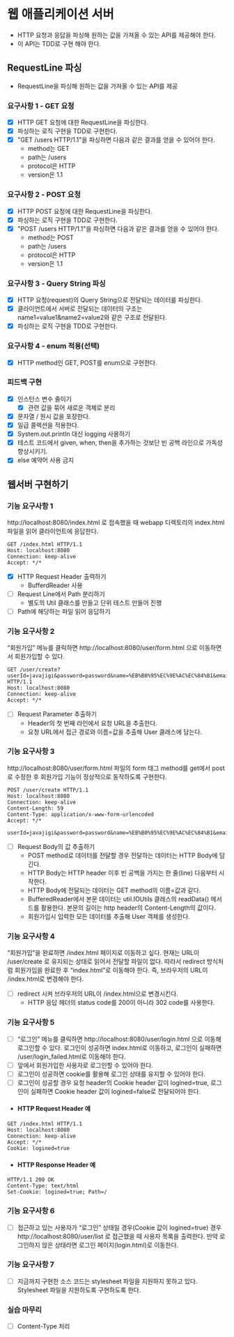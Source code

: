 # 웹 애플리케이션 서버
- HTTP 요청과 응답을 파싱해 원하는 값을 가져올 수 있는 API를 제공해야 한다.
- 이 API는 TDD로 구현 해야 한다.

## RequestLine 파싱
- RequestLine을 파싱해 원하는 값을 가져올 수 있는 API를 제공
### 요구사항 1 - GET 요청
- [X] HTTP GET 요청에 대한 RequestLine을 파싱한다.
- [X] 파싱하는 로직 구현을 TDD로 구현한다.
- [X] "GET /users HTTP/1.1"을 파싱하면 다음과 같은 결과를 얻을 수 있어야 한다. 
  - method는 GET
  - path는 /users
  - protocol은 HTTP
  - version은 1.1
### 요구사항 2 - POST 요청
- [X] HTTP POST 요청에 대한 RequestLine을 파싱한다.
- [X] 파싱하는 로직 구현을 TDD로 구현한다.
- [X] "POST /users HTTP/1.1"을 파싱하면 다음과 같은 결과를 얻을 수 있어야 한다.
  - method는 POST
  - path는 /users
  - protocol은 HTTP
  - version은 1.1
### 요구사항 3 - Query String 파싱
- [X] HTTP 요청(request)의 Query String으로 전달되는 데이터를 파싱한다.
- [X] 클라이언트에서 서버로 전달되는 데이터의 구조는 name1=value1&name2=value2와 같은 구조로 전달된다.
- [X] 파싱하는 로직 구현을 TDD로 구현한다.
### 요구사항 4 - enum 적용(선택)
- [X] HTTP method인 GET, POST를 enum으로 구현한다.

### 피드백 구현
- [X] 인스턴스 변수 줄이기
  - [X] 관련 값을 묶어 새로운 객체로 분리
- [X] 문자열 / 원시 값을 포장한다.
- [X] 일급 콜렉션을 적용한다.
- [X] System.out.println 대신 logging 사용하기
- [X] 테스트 코드에서 given, when, then을 추가하는 것보단 빈 공백 라인으로 가독성 향상시키기.
- [X] else 예약어 사용 금지

## 웹서버 구현하기
### 기능 요구사항 1
http://localhost:8080/index.html 로 접속했을 때 webapp 디렉토리의 index.html 파일을 읽어 클라이언트에 응답한다.
```text
GET /index.html HTTP/1.1
Host: localhost:8080
Connection: keep-alive
Accept: */*
```
- [X] HTTP Request Header 출력하기
  - BufferdReader 사용
- [ ] Request Line에서 Path 분리하기
  - 별도의 Util 클래스를 만들고 단위 테스트 만들어 진행
- [ ] Path에 해당하는 파일 읽어 응답하기
### 기능 요구사항 2
“회원가입” 메뉴를 클릭하면 http://localhost:8080/user/form.html 으로 이동하면서 회원가입할 수 있다.
```text
GET /user/create?userId=javajigi&password=password&name=%EB%B0%95%EC%9E%AC%EC%84%B1&email=javajigi%40slipp.net HTTP/1.1
Host: localhost:8080
Connection: keep-alive
Accept: */*
```
- [ ] Request Parameter 추출하기
  - Header의 첫 번째 라인에서 요청 URL을 추출한다.
  - 요청 URL에서 접근 경로와 이름=값을 추출해 User 클래스에 담는다.
### 기능 요구사항 3
http://localhost:8080/user/form.html 파일의 form 태그 method를 get에서 post로 수정한 후 회원가입 기능이 정상적으로 동작하도록 구현한다.
```text
POST /user/create HTTP/1.1
Host: localhost:8080
Connection: keep-alive
Content-Length: 59
Content-Type: application/x-www-form-urlencoded
Accept: */*

userId=javajigi&password=password&name=%EB%B0%95%EC%9E%AC%EC%84%B1&email=javajigi%40slipp.net
```
- [ ] Request Body의 값 추출하기
  - POST method로 데이터를 전달할 경우 전달하는 데이터는 HTTP Body에 담긴다.
  - HTTP Body는 HTTP header 이후 빈 공백을 가지는 한 줄(line) 다음부터 시작한다.
  - HTTP Body에 전달되는 데이터는 GET method의 이름=값과 같다.
  - BufferedReader에서 본문 데이터는 util.IOUtils 클래스의 readData() 메서드를 활용한다. 본문의 길이는 http header의 Content-Length의 값이다.
  - 회원가입시 입력한 모든 데이터를 추출해 User 객체를 생성한다.
### 기능 요구사항 4
“회원가입”을 완료하면 /index.html 페이지로 이동하고 싶다. 현재는 URL이 /user/create 로 유지되는 상태로 읽어서 전달할 파일이 없다. 따라서 redirect 방식처럼 회원가입을 완료한 후 “index.html”로 이동해야 한다. 즉, 브라우저의 URL이 /index.html로 변경해야 한다.
- [ ] redirect 시켜 브라우저의 URL이 /index.html으로 변경시킨다.
  - HTTP 응답 헤더의 status code를 200이 아니라 302 code를 사용한다.
### 기능 요구사항 5
- [ ] “로그인” 메뉴를 클릭하면 http://localhost:8080/user/login.html 으로 이동해 로그인할 수 있다. 로그인이 성공하면 index.html로 이동하고, 로그인이 실패하면 /user/login_failed.html로 이동해야 한다.
- [ ] 앞에서 회원가입한 사용자로 로그인할 수 있어야 한다.
- [ ] 로그인이 성공하면 cookie를 활용해 로그인 상태를 유지할 수 있어야 한다.
- [ ] 로그인이 성공할 경우 요청 header의 Cookie header 값이 logined=true, 로그인이 실패하면 Cookie header 값이 logined=false로 전달되어야 한다.

- #### HTTP Request Header 예
```text
GET /index.html HTTP/1.1
Host: localhost:8080
Connection: keep-alive
Accept: */*
Cookie: logined=true
```
- #### HTTP Response Header 예
```text
HTTP/1.1 200 OK
Content-Type: text/html
Set-Cookie: logined=true; Path=/
```
### 기능 요구사항 6
- [ ] 접근하고 있는 사용자가 “로그인” 상태일 경우(Cookie 값이 logined=true) 경우 http://localhost:8080/user/list 로 접근했을 때 사용자 목록을 출력한다. 만약 로그인하지 않은 상태라면 로그인 페이지(login.html)로 이동한다.
### 기능 요구사항 7
- [ ] 지금까지 구현한 소스 코드는 stylesheet 파일을 지원하지 못하고 있다. Stylesheet 파일을 지원하도록 구현하도록 한다.
### 실습 마무리
- [ ] Content-Type 처리